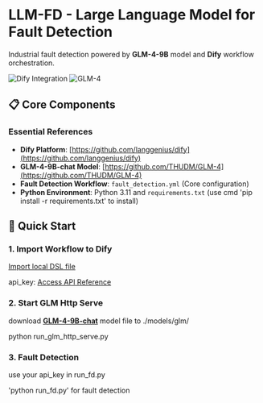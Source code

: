 # LLM-FD - Large Language Model for Fault Detection

Industrial fault detection powered by ​**GLM-4-9B**​ model and ​**Dify**​ workflow orchestration.

![Dify Integration](https://img.shields.io/badge/Dify-0.9%2B-blue)
![GLM-4](https://img.shields.io/badge/GLM--4-9B-orange)

## 📋 Core Components

### Essential References
- ​**Dify Platform**: [https://github.com/langgenius/dify](https://github.com/langgenius/dify)
- ​**GLM-4-9B-chat Model**: [https://github.com/THUDM/GLM-4](https://github.com/THUDM/GLM-4)
- ​**Fault Detection Workflow**: `fault_detection.yml` (Core configuration)
- ​**Python Environment**: Python 3.11 and `requirements.txt` (use cmd 'pip install -r requirements.txt' to install)

## 🚀 Quick Start

### 1. Import Workflow to Dify
[Import local DSL file](https://docs.dify.ai/guides/application-orchestrate/creating-an-application#import-local-dsl-file)
  
api_key: [Access API Reference](https://docs.dify.ai/guides/workflow/publish)

### 2. Start GLM Http Serve
download **[GLM-4-9B-chat](https://github.com/THUDM/GLM-4)** model file to ./models/glm/

python run_glm_http_serve.py

### 3. Fault Detection
use your api_key in run_fd.py
  
'python run_fd.py' for fault detection
